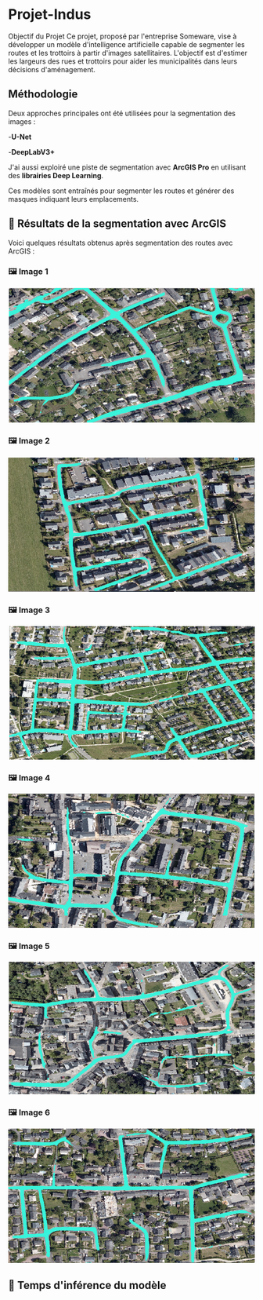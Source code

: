 # Projet-Indus
Objectif du Projet
Ce projet, proposé par l'entreprise Someware, vise à développer un modèle d'intelligence artificielle capable de segmenter les routes et les trottoirs à partir d'images satellitaires. L'objectif est d'estimer les largeurs des rues et trottoirs pour aider les municipalités dans leurs décisions d'aménagement.

## Méthodologie

Deux approches principales ont été utilisées pour la segmentation des images :

-**U-Net**

-**DeepLabV3+**

J'ai aussi exploiré une piste de segmentation avec **ArcGIS Pro** en utilisant des **librairies Deep Learning**.

Ces modèles sont entraînés pour segmenter les routes et générer des masques indiquant leurs emplacements.




## 🏁 Résultats de la segmentation avec ArcGIS

Voici quelques résultats obtenus après segmentation des routes avec ArcGIS :

### 🖼️ Image 1
![Segmentation 1](https://github.com/rgaignoux/Projet-Indus/blob/Mawa/Resultats_ArcGIS_segmentation/route11_segmentee.png?raw=true)

### 🖼️ Image 2
![Segmentation 2](https://github.com/rgaignoux/Projet-Indus/blob/Mawa/Resultats_ArcGIS_segmentation/route15_segmented.png?raw=true)

### 🖼️ Image 3
![Segmentation 3](https://github.com/rgaignoux/Projet-Indus/blob/Mawa/Resultats_ArcGIS_segmentation/route16_segmented.png?raw=true)


### 🖼️ Image 4
![Segmentation 4](https://github.com/rgaignoux/Projet-Indus/blob/Mawa/Resultats_ArcGIS_segmentation/route17_segmented.png?raw=true)

### 🖼️ Image 5
![Segmentation 5](https://github.com/rgaignoux/Projet-Indus/blob/Mawa/Resultats_ArcGIS_segmentation/route4_segmented.png?raw=true)

### 🖼️ Image 6
![Segmentation 6](https://github.com/rgaignoux/Projet-Indus/blob/Mawa/Resultats_ArcGIS_segmentation/route3_segmented.png?raw=true)


## 🏁 Temps d'inférence du modèle


